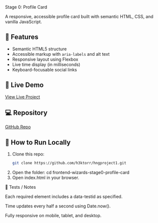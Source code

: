 Stage 0: Profile Card

A responsive, accessible profile card built with semantic HTML, CSS, and vanilla JavaScript.

## 🧠 Features
- Semantic HTML5 structure
- Accessible markup with `aria-labels` and alt text
- Responsive layout using Flexbox
- Live time display (in milliseconds)
- Keyboard-focusable social links

## 🚀 Live Demo
[View Live Project](https://h3ktorr.github.io/hngproject1/)

## 💻 Repository
[GitHub Repo](https://github.com/h3ktorr/hngproject1)

## 🧰 How to Run Locally
1. Clone this repo:
   ```bash
   git clone https://github.com/h3ktorr/hngproject1.git
2.  Open the folder:
    cd frontend-wizards-stage0-profile-card
3.  Open index.html in your browser.

🧪 Tests / Notes

Each required element includes a data-testid as specified.

Time updates every half a second using Date.now().

Fully responsive on mobile, tablet, and desktop.

